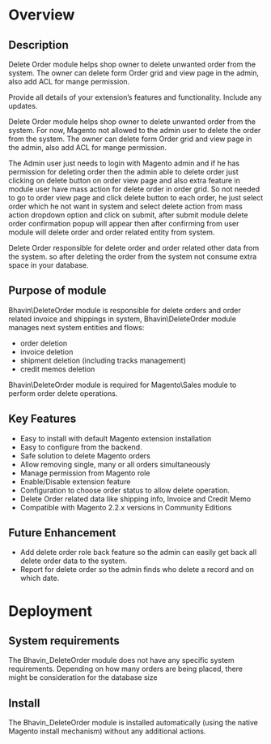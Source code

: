 # Overview

## Description
Delete Order module helps shop owner to delete unwanted order from the system. The owner can delete form Order grid and view page in the admin, also add ACL for mange permission.

Provide all details of your extension’s features and functionality. Include any updates.

Delete Order module helps shop owner to delete unwanted order from the system. For now, Magento not allowed to the admin user to delete the order from the system. The owner can delete form Order grid and view page in the admin, also add ACL for mange permission. 

The Admin user just needs to login with Magento admin and if he has permission for deleting order then the admin able to delete order just clicking on delete button on order view page and also extra feature in module user have mass action for delete order in order grid. So not needed to go to order view page and click delete button to each order, he just select order which he not want in system and select delete action from mass action dropdown option and click on submit, after submit module delete order confirmation popup will appear then after confirming from user module will delete order and order related entity from system.

Delete Order responsible for delete order and order related other data from the system. so after deleting the order from the system not consume extra space in your database.

## Purpose of module

Bhavin\DeleteOrder module is responsible for delete orders and order related invoice and shippings in system,
Bhavin\DeleteOrder module manages next system entities and flows:

* order deletion
* invoice deletion
* shipment deletion (including tracks management)
* credit memos deletion

Bhavin\DeleteOrder module is required for Magento\Sales module to perform order delete operations.

## Key Features 
* Easy to install with default Magento extension installation 
* Easy to configure from the backend.
* Safe solution to delete Magento orders
* Allow removing single, many or all orders simultaneously
* Manage permission from Magento role
* Enable/Disable extension feature 
* Configuration to choose order status to allow delete operation.
* Delete Order related data like shipping info, Invoice and Credit Memo
* Compatible with Magento 2.2.x versions in Community Editions
 
## Future Enhancement 
* Add delete order role back feature so the admin can easily get back all delete order data to the system.
* Report for delete order so the admin finds who delete a record and on which date. 


# Deployment
## System requirements

The Bhavin_DeleteOrder module does not have any specific system requirements.
Depending on how many orders are being placed, there might be consideration for the database size

## Install
The Bhavin_DeleteOrder module is installed automatically (using the native Magento install mechanism) without any additional actions.